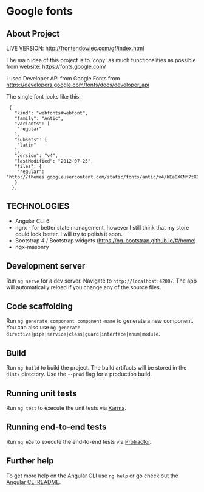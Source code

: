 # Google fonts

## About Project 

LIVE VERSION: http://frontendowiec.com/gf/index.html

The main idea of this project is to 'copy' as much functionalities as possible from website: https://fonts.google.com/

I used Developer API from Google Fonts from https://developers.google.com/fonts/docs/developer_api

The single font looks like this:
```
 {
   "kind": "webfonts#webfont",
   "family": "Antic",
   "variants": [
    "regular"
   ],
   "subsets": [
    "latin"
   ],
   "version": "v4",
   "lastModified": "2012-07-25",
   "files": {
    "regular": "http://themes.googleusercontent.com/static/fonts/antic/v4/hEa8XCNM7tXGzD0Uk0AipA.ttf"
   }
  },
```

## TECHNOLOGIES
 - Angular CLI 6
 - ngrx - for better state management, however I still think that my store could look better. I will try to polish it soon.
 - Bootstrap 4 / Bootstrap widgets (https://ng-bootstrap.github.io/#/home)
 - ngx-masonry



## Development server

Run `ng serve` for a dev server. Navigate to `http://localhost:4200/`. The app will automatically reload if you change any of the source files.

## Code scaffolding

Run `ng generate component component-name` to generate a new component. You can also use `ng generate directive|pipe|service|class|guard|interface|enum|module`.

## Build

Run `ng build` to build the project. The build artifacts will be stored in the `dist/` directory. Use the `--prod` flag for a production build.

## Running unit tests

Run `ng test` to execute the unit tests via [Karma](https://karma-runner.github.io).

## Running end-to-end tests

Run `ng e2e` to execute the end-to-end tests via [Protractor](http://www.protractortest.org/).

## Further help

To get more help on the Angular CLI use `ng help` or go check out the [Angular CLI README](https://github.com/angular/angular-cli/blob/master/README.md).
